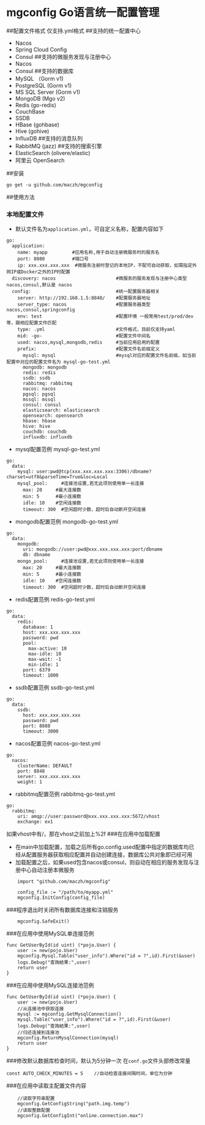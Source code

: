 # mgconfig Go语言统一配置管理

##配置文件格式
仅支持.yml格式
##支持的统一配置中心
+ Nacos
+ Spring Cloud Config
+ Consul
##支持的微服务发现与注册中心
+ Nacos
+ Consul
##支持的数据库
+ MySQL （Gorm v1)
+ PostgreSQL (Gorm v1)
+ MS SQL Server (Gorm v1)
+ MongoDB (Mgo v2)
+ Redis (go-redis)
+ CouchBase
+ SSDB
+ HBase (gohbase)
+ Hive (gohive)
+ InfluxDB
##支持的消息队列
+ RabbitMQ (jazz)
##支持的搜索引擎
+ ElasticSearch (olivere/elastic)
+ 阿里云 OpenSearch

##安装
```
go get -u github.com/maczh/mgconfig
```

##使用方法
### 本地配置文件
+ 默认文件名为`application.yml`，可自定义名称，配置内容如下
```
go:
  application:
    name: myapp         #应用名称,用于自动注册微服务时的服务名
    port: 8080          #端口号
    ip: xxx.xxx.xxx.xxx  #微服务注册时登记的本地IP，不配可自动获取，如需指定外网IP或Docker之外的IP时配置
  discovery: nacos                      #微服务的服务发现与注册中心类型 nacos,consul,默认是 nacos
  config:                               #统一配置服务器相关
    server: http://192.168.1.5:8848/    #配置服务器地址
    server_type: nacos                  #配置服务器类型 nacos,consul,springconfig
    env: test                           #配置环境 一般常用test/prod/dev等，跟相应配置文件匹配
    type: .yml                          #文件格式，目前仅支持yaml
    mid: -go-                           #配置文件中间名
    used: nacos,mysql,mongodb,redis     #当前应用启用的配置
    prefix:                             #配置文件名前缀定义
      mysql: mysql                      #mysql对应的配置文件名前缀，如当前配置中对应的配置文件名为 mysql-go-test.yml
      mongodb: mongodb
      redis: redis
      ssdb: ssdb
      rabbitmq: rabbitmq
      nacos: nacos
      pgsql: pgsql
      mssql: mssql
      consul: consul
      elasticsearch: elasticsearch
      opensearch: opensearch
      hbase: hbase
      hive: hive
      couchdb: couchdb
      influxdb: influxdb
```
+ mysql配置范例 mysql-go-test.yml
```
go:
  data:
    mysql: user:pwd@tcp(xxx.xxx.xxx.xxx:3306)/dbname?charset=utf8&parseTime=True&loc=Local
    mysql_pool:     #连接池设置,若无此项则使用单一长连接
      max: 20     #最大连接数
      min: 5      #最小连接数
      idle: 10    #空闲连接数
      timeout: 300  #空闲超时少数，超时后自动断开空闲连接  
```
+ mongodb配置范例 mongodb-go-test.yml
```
go:
  data:
    mongodb:
      uri: mongodb://user:pwd@xxx.xxx.xxx.xxx:port/dbname
      db: dbname
    mongo_pool:     #连接池设置,若无此项则使用单一长连接
      max: 20     #最大连接数
      min: 5      #最小连接数
      idle: 10    #空闲连接数
      timeout: 300  #空闲超时少数，超时后自动断开空闲连接  
```
+ redis配置范例 redis-go-test.yml
```
go:
  data:
    redis:
      database: 1
      host: xxx.xxx.xxx.xxx
      password: pwd
      pool:
        max-active: 10
        max-idle: 10
        max-wait: -1
        min-idle: 1
      port: 6379
      timeout: 1000
```
+ ssdb配置范例 ssdb-go-test.yml
```
go:
  data:
    ssdb:
      host: xxx.xxx.xxx.xxx
      password: pwd
      port: 8888
      timeout: 3000
```
+ nacos配置范例 nacos-go-test.yml
```
go:
  nacos:
    clusterName: DEFAULT
    port: 8848
    server: xxx.xxx.xxx.xxx
    weight: 1
```
+ rabbitmq配置范例 rabbitmq-go-test.yml
```
go:
  rabbitmq:
    uri: amqp://user:password@xxx.xxx.xxx.xxx:5672/vhost
    exchange: ex1
```
如果vhost中有/，那在vhost之前加上%2f
###在应用中加载配置
* 在main中加载配置，加载之后所有go.config.used配置中指定的数据库均已经从配置服务器获取相应配置并自动创建连接，数据库公共对象即已经可用
* 加载配置之后，如果used包含nacos或consul，则自动在相应的服务发现与注册中心自动注册本微服务
```
    import "github.com/maczh/mgconfig"

    config_file := "/path/to/myapp.yml"
    mgconfig.InitConfig(config_file)
```
###程序退出时关闭所有数据库连接和注销服务
```
    mgconfig.SafeExit()
```
###在应用中使用MySQL单连接范例
```
func GetUserById(id uint) (*pojo.User) {
	user := new(pojo.User)
	mgconfig.Mysql.Table("user_info").Where("id = ?",id).First(&user)
	logs.Debug("查詢結果:",user)
	return user
}
```
###在应用中使用MySQL连接池范例
```
func GetUserById(id uint) (*pojo.User) {
	user := new(pojo.User)
    //从连接池中获取连接
    mysql := mgconfig.GetMysqlConnection()
	mysql.Table("user_info").Where("id = ?",id).First(&user)
	logs.Debug("查詢結果:",user)
    //归还连接到连接池
    mgconfig.ReturnMysqlConnection(mysql)
	return user
}
```
###修改默认数据库检查时间，默认为5分钟一次
在`conf.go`文件头部修改常量
```
const AUTO_CHECK_MINUTES = 5	//自动检查连接间隔时间，单位为分钟
```
###在应用中读取主配置文件内容
```
    //读取字符串配置
    mgconfig.GetConfigString("path.img.temp")
    //读取整数配置
    mgconfig.GetConfigInt("online.connection.max")
```
